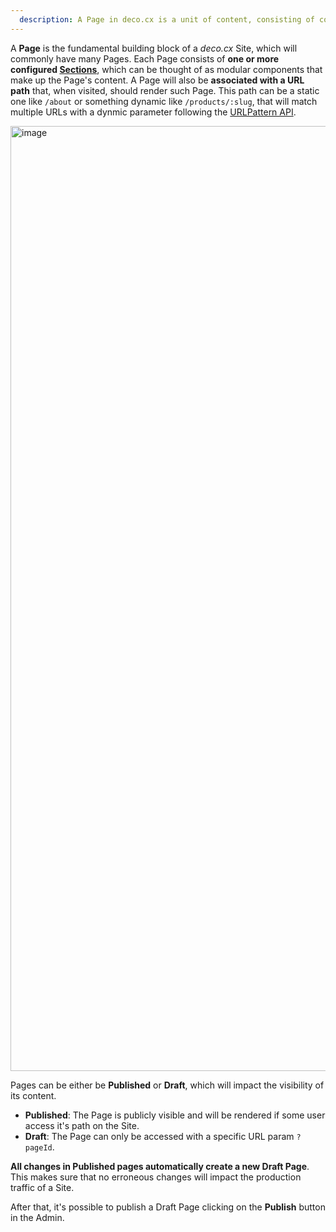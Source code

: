 ```yaml
---
  description: A Page in deco.cx is a unit of content, consisting of configured UI Section and a URL for which that Page will be rendered
---
```


A **Page** is the fundamental building block of a _deco.cx_ Site, which will
commonly have many Pages. Each Page consists of **one or more configured
[Sections](https://www.deco.cx/docs/en/concepts/section)**, which can be thought
of as modular components that make up the Page's content. A Page will also be
**associated with a URL path** that, when visited, should render such Page. This
path can be a static one like `/about` or something dynamic like
`/products/:slug`, that will match multiple URLs with a dynmic parameter
following the
[URLPattern API](https://developer.mozilla.org/en-US/docs/Web/API/URL_Pattern_API).

<img width="1512" alt="image" src="https://user-images.githubusercontent.com/18706156/225141097-0538f723-6e5f-4a85-ba41-03fa145c87bc.png">

<!-- TODO: Atualizar depois na nova engine -->

Pages can be either be **Published** or **Draft**, which will impact the
visibility of its content.

- **Published**: The Page is publicly visible and will be rendered if some user
  access it's path on the Site.
- **Draft**: The Page can only be accessed with a specific URL param `?pageId`.

**All changes in Published pages automatically create a new Draft Page**. This
makes sure that no erroneous changes will impact the production traffic of a
Site.

After that, it's possible to publish a Draft Page clicking on the **Publish**
button in the Admin.
